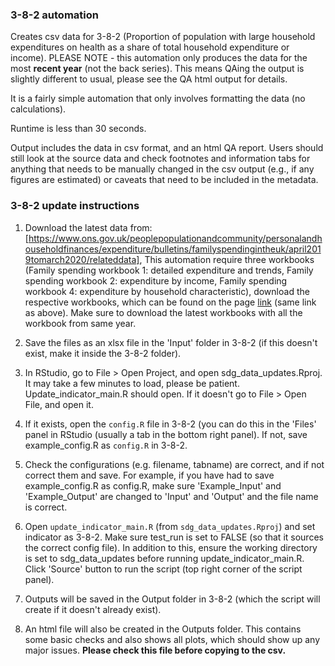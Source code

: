 ### 3-8-2 automation

Creates csv data for 3-8-2 (Proportion of population with large household expenditures on health as a share of total household expenditure or income). PLEASE NOTE - this automation only produces the data for the most **recent year** (not the back series). This means QAing the output is slightly different to usual, please see the QA html output for details.

It is a fairly simple automation that only involves formatting the data (no calculations).

Runtime is less than 30 seconds.

Output includes the data in csv format, and an html QA report. Users should still look at the source data and check footnotes and information tabs for anything that needs to be manually changed in the csv output (e.g., if any figures are estimated) or caveats that need to be included in the metadata.

### 3-8-2 update instructions

1) Download the latest data from: [https://www.ons.gov.uk/peoplepopulationandcommunity/personalandhouseholdfinances/expenditure/bulletins/familyspendingintheuk/april2019tomarch2020/relateddata], This automation require three workbooks (Family spending workbook 1: detailed expenditure and trends, Family spending workbook 2: expenditure by income,  Family spending workbook 4: expenditure by household characteristic), download the respective workbooks, which can be found on the page [link]("https://www.ons.gov.uk/peoplepopulationandcommunity/personalandhouseholdfinances/expenditure/bulletins/familyspendingintheuk/april2019tomarch2020/relateddata") (same link as above). Make sure to download the latest workbooks with all the workbook from same year.
2) Save the files as an xlsx file in the 'Input' folder in 3-8-2 (if this doesn't exist, make it inside the 3-8-2 folder). 
3) In RStudio, go to File > Open Project, and open sdg_data_updates.Rproj. It may take a few minutes to load, please be patient. Update_indicator_main.R should open. If it doesn't go to File > Open File, and open it. 
4) If it exists, open the `config.R` file in 3-8-2 (you can do this in the 'Files' panel in RStudio (usually a tab in the bottom right panel). If not, save example_config.R as `config.R` in 3-8-2.
5) Check the configurations (e.g. filename, tabname) are correct, and if not correct them and save. For example, if you have had to save example_config.R as config.R, make sure 'Example_Input' and 'Example_Output' are changed to 'Input' and 'Output' and the file name is correct.

6) Open `update_indicator_main.R` (from `sdg_data_updates.Rproj`) and set indicator as 3-8-2. Make sure test_run is set to FALSE (so that it sources the correct config file). In addition to this, ensure the working directory is set to sdg_data_updates before running update_indicator_main.R. Click 'Source' button to run the script (top right corner of the script panel).  
7) Outputs will be saved in the Output folder in 3-8-2 (which the script will create if it doesn't already exist).  
8) An html file will also be created in the Outputs folder. This contains some basic checks and also shows all plots, which should show up any major issues. **Please check this file before copying to the csv.**
